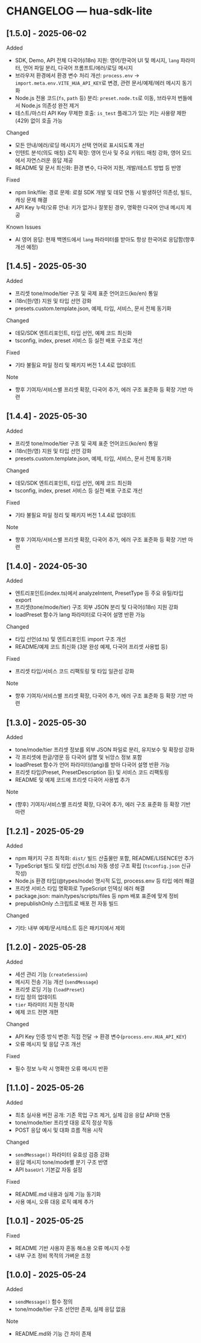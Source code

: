 # CHANGELOG — hua-sdk-lite

## [1.5.0] - 2025-06-02

Added

- SDK, Demo, API 전체 다국어(i18n) 지원: 영어/한국어 UI 및 메시지, `lang` 파라미터, 언어 파일 분리, 다국어 프롬프트/에러/로딩 메시지
- 브라우저 환경에서 환경 변수 처리 개선: `process.env` → `import.meta.env.VITE_HUA_API_KEY`로 변경, 관련 문서/예제/에러 메시지 동기화
- Node.js 전용 코드(`fs`, `path` 등) 분리: `preset.node.ts`로 이동, 브라우저 번들에서 Node.js 의존성 완전 제거
- 테스트/마스터 API Key 무제한 호출: `is_test` 플래그가 있는 키는 사용량 제한(429) 없이 호출 가능

Changed

- 모든 안내/에러/로딩 메시지가 선택 언어로 표시되도록 개선
- 인텐트 분석(의도 매칭) 로직 확장: 영어 인사 및 주요 키워드 매칭 강화, 영어 모드에서 자연스러운 응답 제공
- README 및 문서 최신화: 환경 변수, 다국어 지원, 개발/테스트 방법 등 반영

Fixed

- npm link/file: 경로 문제: 로컬 SDK 개발 및 데모 연동 시 발생하던 의존성, 빌드, 캐싱 문제 해결
- API Key 누락/오류 안내: 키가 없거나 잘못된 경우, 명확한 다국어 안내 메시지 제공

Known Issues

- AI 영어 응답: 현재 백엔드에서 `lang` 파라미터를 받아도 항상 한국어로 응답함(향후 개선 예정)

## [1.4.5] - 2025-05-30

Added

- 프리셋 tone/mode/tier 구조 및 국제 표준 언어코드(ko/en) 통일
- i18n(한/영) 지원 및 타입 선언 강화
- presets.custom.template.json, 예제, 타입, 서비스, 문서 전체 동기화

Changed

- 데모/SDK 엔트리포인트, 타입 선언, 예제 코드 최신화
- tsconfig, index, preset 서비스 등 실전 배포 구조로 개선

Fixed

- 기타 불필요 파일 정리 및 패키지 버전 1.4.4로 업데이트

Note

- 향후 기여자/서비스별 프리셋 확장, 다국어 추가, 에러 구조 표준화 등 확장 기반 마련

## [1.4.4] - 2025-05-30

Added

- 프리셋 tone/mode/tier 구조 및 국제 표준 언어코드(ko/en) 통일
- i18n(한/영) 지원 및 타입 선언 강화
- presets.custom.template.json, 예제, 타입, 서비스, 문서 전체 동기화

Changed

- 데모/SDK 엔트리포인트, 타입 선언, 예제 코드 최신화
- tsconfig, index, preset 서비스 등 실전 배포 구조로 개선

Fixed

- 기타 불필요 파일 정리 및 패키지 버전 1.4.4로 업데이트

Note

- 향후 기여자/서비스별 프리셋 확장, 다국어 추가, 에러 구조 표준화 등 확장 기반 마련

## [1.4.0] - 2024-05-30

Added

- 엔트리포인트(index.ts)에서 analyzeIntent, PresetType 등 주요 유틸/타입 export
- 프리셋(tone/mode/tier) 구조 외부 JSON 분리 및 다국어(i18n) 지원 강화
- loadPreset 함수가 lang 파라미터로 다국어 설명 반환 가능

Changed

- 타입 선언(d.ts) 및 엔트리포인트 import 구조 개선
- README/예제 코드 최신화 (3분 완성 예제, 다국어 프리셋 사용법 등)

Fixed

- 프리셋 타입/서비스 코드 리팩토링 및 타입 일관성 강화

Note

- 향후 기여자/서비스별 프리셋 확장, 다국어 추가, 에러 구조 표준화 등 확장 기반 마련

## [1.3.0] - 2025-05-30

Added

- tone/mode/tier 프리셋 정보를 외부 JSON 파일로 분리, 유지보수 및 확장성 강화
- 각 프리셋에 한글/영문 등 다국어 설명 및 뉘앙스 정보 포함
- loadPreset 함수가 언어 파라미터(lang)를 받아 다국어 설명 반환 가능
- 프리셋 타입(Preset, PresetDescription 등) 및 서비스 코드 리팩토링
- README 및 예제 코드에 프리셋 다국어 사용법 추가

Note

- (향후) 기여자/서비스별 프리셋 확장, 다국어 추가, 에러 구조 표준화 등 확장 기반 마련

## [1.2.1] - 2025-05-29

Added

- npm 패키지 구조 최적화: `dist/` 빌드 산출물만 포함, README/LISENCE만 추가
- TypeScript 빌드 및 타입 선언(.d.ts) 자동 생성 구조 확립 (`tsconfig.json` 신규 작성)
- Node.js 환경 타입(@types/node) 명시적 도입, process.env 등 타입 에러 해결
- 프리셋 서비스 타입 명확화로 TypeScript 인덱싱 에러 해결
- package.json: main/types/scripts/files 등 npm 배포 표준에 맞게 정비
- prepublishOnly 스크립트로 배포 전 자동 빌드

Changed

- 기타: 내부 예제/문서/테스트 등은 패키지에서 제외

## [1.2.0] - 2025-05-28

Added

- 세션 관리 기능 (`createSession`)
- 메시지 전송 기능 개선 (`sendMessage`)
- 프리셋 로딩 기능 (`loadPreset`)
- 타입 정의 업데이트
- `tier` 파라미터 지원 정식화
- 예제 코드 전면 개편

Changed

- API Key 인증 방식 변경: 직접 전달 → 환경 변수(`process.env.HUA_API_KEY`)
- 오류 메시지 및 응답 구조 개선

Fixed

- 필수 정보 누락 시 명확한 오류 메시지 반환

## [1.1.0] - 2025-05-26

Added

- 최초 실사용 버전 공개: 기존 목업 구조 제거, 실제 감응 응답 API와 연동
- tone/mode/tier 프리셋 대응 로직 정상 작동
- POST 응답 예시 및 대화 흐름 적용 시작

Changed

- `sendMessage()` 파라미터 유효성 검증 강화
- 응답 메시지 tone/mode별 분기 구조 반영
- API `baseUrl` 기본값 자동 설정

Fixed

- README.md 내용과 실제 기능 동기화
- 사용 예시, 오류 대응 로직 예제 추가

## [1.0.1] - 2025-05-25

Fixed

- README 기반 사용자 혼동 해소용 오류 메시지 수정
- 내부 구조 정비 목적의 가벼운 조정

## [1.0.0] - 2025-05-24

Added

- `sendMessage()` 함수 정의
- tone/mode/tier 구조 선언만 존재, 실제 응답 없음

Note

- README.md와 기능 간 차이 존재
